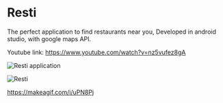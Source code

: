 # Resti
The perfect application to find restaurants near you,
Developed in android studio, with google maps API.


Youtube link: https://www.youtube.com/watch?v=nz5vufez8gA

![Resti application](https://i.makeagif.com/media/7-05-2021/pWwLdu.gif)


![Resti](https://i.makeagif.com/media/7-05-2021/uPN8Pj.gif)

https://makeagif.com/i/uPN8Pj
